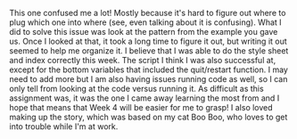 This one confused me a lot! Mostly because it's hard to figure out where to plug which one into where (see, even talking about it is confusing). What I did to solve this issue was look at the pattern from the example you gave us. Once I looked at that, it took a long time to figure it out, but writing it out seemed to help me organize it. I believe that I was able to do the style sheet and index correctly this week. The script I think I was also successful at, except for the bottom variables that included the quit/restart function. I may need to add more but I am also having issues running code as well, so I can only tell from looking at the code versus running it. As difficult as this assignment was, it was the one I came away learning the most from and I hope that means that Week 4 will be easier for me to grasp! I also loved making up the story, which was based on my cat Boo Boo, who loves to get into trouble while I'm at work.